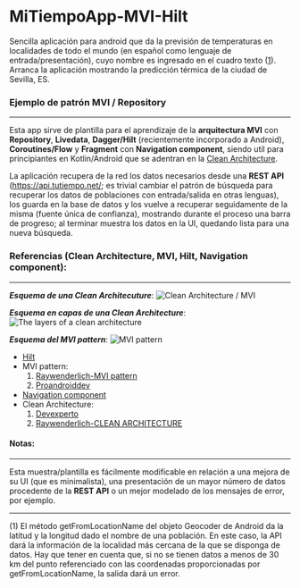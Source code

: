 # MiTiempoApp-MVI-Hilt

Sencilla aplicación para android que da la previsión de temperaturas en localidades de todo el mundo (en español como lenguaje de entrada/presentación), cuyo nombre es ingresado en el cuadro texto ([1](#nota)). Arranca la aplicación mostrando la predicción térmica de la ciudad de Sevilla, ES.


### Ejemplo de patrón MVI / Repository

------------


Esta app sirve de plantilla para el aprendizaje de la **arquitectura MVI** con **Repository**, **Livedata**, **Dagger/Hilt** (recientemente incorporado a Android), **Coroutines/Flow** y **Fragment** con **Navigation component**, siendo util para principiantes en Kotlin/Android que se adentran en la [Clean Architecture](https://devexperto.com/clean-architecture-android/ "Clean Architecture").

La aplicación recupera de la red los datos necesarios desde una **REST API** (https://api.tutiempo.net/; es trivial cambiar el patrón de búsqueda para recuperar los datos de poblaciones con entrada/salida en otras lenguas), los guarda en la base de datos y los vuelve a recuperar seguidamente de la misma (fuente única de confianza), mostrando durante el proceso una barra de progreso; al terminar muestra los datos en la UI, quedando lista para una nueva búsqueda.

### Referencias (Clean Architecture, MVI, Hilt, Navigation component):

------------


***Esquema de una Clean Architecuture***:
![Clean Architecture / MVI](https://camo.githubusercontent.com/684982fb8b636b4ce55d981ba97a0309cee42eca/68747470733a2f2f636f64696e67776974686d697463682e73332e616d617a6f6e6177732e636f6d2f7374617469632f636f75727365732f32312f636c65616e5f6172636869746563747572655f6469616772616d732e706e67 "Clean Architecture / MVI")

***Esquema en capas de una Clean Architecture***:
![The layers of a clean architecture](https://koenig-media.raywenderlich.com/uploads/2019/06/Android-Clean-Architecture.png "The layers of a clean architecture")

***Esquema del MVI pattern***:
![MVI pattern](https://miro.medium.com/max/1282/1*q2oRSMrKQbHeEViPBNkavQ.png "MVI pattern")

- [Hilt](https://developer.android.com/training/dependency-injection/hilt-android "Hilt")
- MVI pattern:
	1. 	[Raywenderlich-MVI pattern](https://www.raywenderlich.com/817602-mvi-architecture-for-android-tutorial-getting-started "Raywenderlich")
	2. 	[Proandroiddev](https://proandroiddev.com/android-unidirectional-state-flow-without-rx-596f2f7637bb "Proandroiddev")
- [Navigation component](https://developer.android.com/guide/navigation/navigation-getting-started "Navigation component")
- Clean Architecture:
	1. [Devexperto](https://devexperto.com/clean-architecture-android/ "Devexperto")
	2. [Raywenderlich-CLEAN ARCHITECTURE](https://www.raywenderlich.com/3595916-clean-architecture-tutorial-for-android-getting-started "Raywenderlich")

#### Notas:

------------

Esta muestra/plantilla es fácilmente modificable en relación a una mejora de su UI (que es minimalista), una presentación de un mayor número de datos procedente de la **REST API** o un mejor modelado de los mensajes de error, por ejemplo.


------------


(<a name="nota">1</a>) El método getFromLocationName del objeto Geocoder de Android da la latitud y la longitud dado el nombre de una población. En este caso, la API dará la información de la localidad más cercana de la que se disponga de datos. Hay que tener en cuenta que, si no se tienen datos a menos de 30 km del punto referenciado con las coordenadas proporcionadas por getFromLocationName, la salida dará un error.